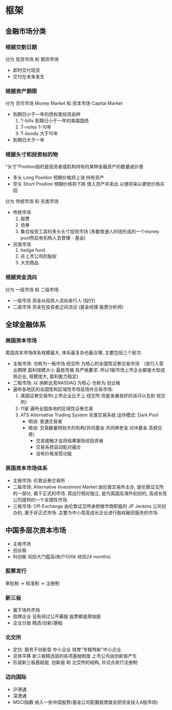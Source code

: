 # 框架
## 金融市场分类
### 根据交割日期
分为 现货市场 和 期货市场
* 即时交付现货
* 交付在未来发生
### 根据资产期限
分为 货币市场 Money Market 和 资本市场 Capital Market
* 到期日小于一年的债权类投资品种
    1. T-bills 到期日小于一年的美国国债
    2. T-notes 1-10年
    3. T-bonds 大于10年
* 到期日大于一年
### 根据头寸和投资标的物
"头寸"Position指的是投资者或机构持有的某种金融资产的数量或价值
* 多头 Long Position 预期价格将上涨 持有资产
* 空头 Short Position 预期价格将下跌 借入资产并卖出 以便将来以更低价格买回

分为 传统市场 和 另类市场
* 传统市场 
    1. 股票
    2. 债券
    3. 集合投资工具的多头头寸投资市场 (多数普通人的钱形成的一个money pool然后有机构人去管理 - 基金)
* 另类市场
    1. hedge fund
    2. 非上市公司的股权
    3. 大宗商品 
### 根据资金流向
分为 一级市场 和 二级市场
* 一级市场 资金从投资人流向发行人 (投行)
* 二级市场 资金在投资者之间流动 (基金经理 股票分析师)
## 全球金融体系
### 美国资本市场
美国资本市场体系规模最大, 体系最复杂也最合理, 主要包括三个层次:
* 主板市场: 也称为一板市场 纽交所 为核心的全国性证券交易市场　(发行人营业期限 盈利规模大小 最低市值 有严格要求. 所以1板市场上市企业都是大型成熟企业, 规模庞大, 盈利能力稳定)
* 二板市场: 以 纳斯达克NASDAQ 为核心 也称为 创业板
* 遍布各地区的全国性和区域性市场及场外交易市场:
    1. 美国证券交易所(上市企业比不上 纽交所 但是发展良好的话可以去到 纽交所)
    2. 11家 遍布全国各地的区域性证券交易
    3. ATS Alternative Trading System 另类交易系统 运作模式: Dark Pool
        * 明池: 普通交易者
        * 暗池: 交易数量特别大的机构(共同基金 共同养老金 对冲基金 高频交易)
            * 交易接触才会将结果报告给投资者
            * 交易系统自动配对撮合
            * 没有价格发现功能 
### 英国资本市场体系
* 主板市场: 伦敦证券交易所
* 二板市场: Alternative Investment Market 由伦敦交易所主办, 是伦敦证交所的一部分, 属于正式的市场. 其运行相对独立, 是为英国及海外初创的, 高成长性公司提供的一个全国性市场. 
* 三板市场: Off-Exchange 由伦敦证交所承担做市商职能的 JP Jenkins 公司创办的, 属于非正式市场. 主要为中小型高成长企业进行股权融资服务的市场.



## 中国多层次资本市场
* 主板市场
* 创业板
* 科创板 风险大门槛高(账户500k 经验24 months)

### 股票发行
审批制 -> 核准制 -> 注册制

### 新三板
* 属于场外市场
* 挂牌企业 没有经过公开募股 股票都是原始股
* 企业分层 精选/创新/基础

### 北交所
* 定位: 服务于创新型 中小企业 培育"专精特新"中小企业
* 总体平移 新三板精选层的各项基础制度 上市公司由创新层产生
* 形成新三板基础层, 创新层 和 北交所的结构, 并试点发行注册制

### 迈向国际
* 沪港通
* 深港通
* MSCI指数 纳入一些中国股票(基金公司配置股票就会把资金投入A股市场)